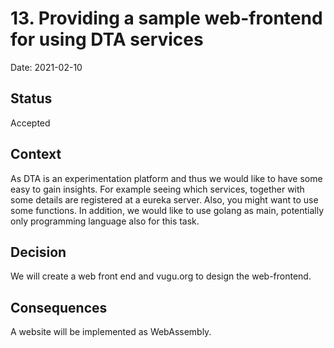 # 13. Providing a sample web-frontend for using DTA services

Date: 2021-02-10

## Status

Accepted

## Context

As DTA is an experimentation platform and thus we would like to have some easy to gain insights.  For example seeing which services, together with some details are registered at a eureka server. Also, you might want to use some functions. In addition, we would
like to use golang as main, potentially only programming language also for this task.

## Decision

We will create a web front end and vugu.org to design the web-frontend.

## Consequences

A website will be implemented as WebAssembly.
